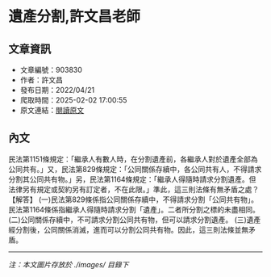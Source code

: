 # 遺產分割,許文昌老師

## 文章資訊
- 文章編號：903830
- 作者：許文昌
- 發布日期：2022/04/21
- 爬取時間：2025-02-02 17:00:55
- 原文連結：[閱讀原文](https://real-estate.get.com.tw/Columns/detail.aspx?no=903830)

## 內文
民法第1151條規定：「繼承人有數人時，在分割遺產前，各繼承人對於遺產全部為公同共有。」又，民法第829條規定：「公同關係存續中，各公同共有人，不得請求分割其公同共有物。」另，民法第1164條規定：「繼承人得隨時請求分割遺產。但法律另有規定或契約另有訂定者，不在此限。」準此，這三則法條有無矛盾之處？
【解答】
(一)民法第829條係指公同關係存續中，不得請求分割「公同共有物」。民法第1164條係指繼承人得隨時請求分割「遺產」。二者所分割之標的未盡相同。
(二)公同關係存續中，不可請求分割公同共有物，但可以請求分割遺產。
(三)遺產經分割後，公同關係消滅，進而可以分割公同共有物。因此，這三則法條並無矛盾。

---
*注：本文圖片存放於 ./images/ 目錄下*
